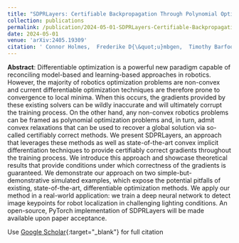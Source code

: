 ```yaml
---
title: "SDPRLayers: Certifiable Backpropagation Through Polynomial Optimization Problems in Robotics"
collection: publications
permalink: /publication/2024-05-01-SDPRLayers-Certifiable-Backpropagation-Through-Polynomial-Optimization-Problems-in-Robotics
date: 2024-05-01
venue: 'arXiv:2405.19309'
citation: ' Connor Holmes,  Frederike D{\&quot;u}mbgen,  Timothy Barfoot, &quot;SDPRLayers: Certifiable Backpropagation Through Polynomial Optimization Problems in Robotics.&quot; arXiv:2405.19309, 2024.'
---
```


**Abstract**: Differentiable optimization is a powerful new paradigm capable of reconciling model-based and learning-based approaches in robotics. However, the majority of robotics optimization problems are non-convex and current differentiable optimization techniques are therefore prone to convergence to local minima. When this occurs, the gradients provided by these existing solvers can be wildly inaccurate and will ultimately corrupt the training process. On the other hand, any non-convex robotics problems can be framed as polynomial optimization problems and, in turn, admit convex relaxations that can be used to recover a global solution via so-called certifiably correct methods. We present SDPRLayers, an approach that leverages these methods as well as state-of-the-art convex implicit differentiation techniques to provide certifiably correct gradients throughout the training process. We introduce this approach and showcase theoretical results that provide conditions under which correctness of the gradients is guaranteed. We demonstrate our approach on two simple-but-demonstrative simulated examples, which expose the potential pitfalls of existing, state-of-the-art, differentiable optimization methods. We apply our method in a real-world application: we train a deep neural network to detect image keypoints for robot localization in challenging lighting conditions. An open-source, PyTorch implementation of SDPRLayers will be made available upon paper acceptance.

Use [Google Scholar](https://scholar.google.com/scholar?q=SDPRLayers:+Certifiable+Backpropagation+Through+Polynomial+Optimization+Problems+in+Robotics){:target="_blank"} for full citation